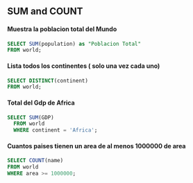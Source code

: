 ## SUM and COUNT

#### Muestra la poblacion total del Mundo

```SQL
SELECT SUM(population) as "Poblacion Total"
FROM world;
```

#### Lista todos los continentes ( solo una vez cada uno)

```SQL
SELECT DISTINCT(continent)
FROM world;
```

#### Total del Gdp de Africa 

```SQL
SELECT SUM(GDP)
  FROM world
  WHERE continent = 'Africa';
```


#### Cuantos paises tienen un area de al menos 1000000 de area

```SQL
SELECT COUNT(name)
FROM world
WHERE area >= 1000000;
```


#### 

```SQL


```

